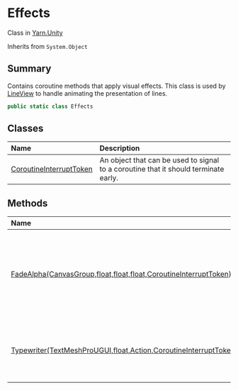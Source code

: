 # Effects

Class in [Yarn.Unity](api/csharp/yarn.unity.md)

Inherits from `System.Object`

## Summary


Contains coroutine methods that apply visual effects. This class is used
by  <a href="yarn.unity.lineview.md">LineView</a>  to handle animating the presentation of lines.


```csharp
public static class Effects
```

## Classes

|Name|Description|
|:---|:---|
|[CoroutineInterruptToken](api/csharp/yarn.unity.effects.coroutineinterrupttoken.md)|An object that can be used to signal to a coroutine that it should terminate early.|

## Methods

|Name|Description|
|:---|:---|
|[FadeAlpha(CanvasGroup,float,float,float,CoroutineInterruptToken)](api/csharp/yarn.unity.effects.fadealpha.md)|A coroutine that fades a  <code>CanvasGroup</code>  object's opacity from  <code>from</code>  to  <code>to</code>  over the course of  <code>fadeTime</code>  seconds, and then invokes  <code>onComplete</code> .|
|[Typewriter(TextMeshProUGUI,float,Action,CoroutineInterruptToken)](api/csharp/yarn.unity.effects.typewriter.md)|A coroutine that gradually reveals the text in a  <code>TextMeshProUGUI</code>  object over time.|

